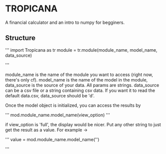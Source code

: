 # TROPICANA

A financial calculator and an intro to numpy for begginers.

## Structure

'''
import Tropicana as tr
module = tr.module(module_name, model_name, data_source)

'''

module_name is the name of the module you want to access (right now, there's only cf). model_name is the name of the model in the module, data_source is the source of your data. All params are strings. data_source can be a csv file or a string containing csv data. If you want it to read the default data.csv, data_source should be 'd'.

Once the model object is initialized, you can access the results by

'''
mod.module_name.model_name(view_option)
'''

if view_option is 'full', the display would be nicer. Put any other string to just get the result as a value. For example ->

'''
value = mod.module_name.model_name('')

'''
